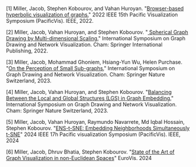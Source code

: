 [1] Miller, Jacob, Stephen Kobourov, and Vahan Huroyan. "<a href="papers/HMDS.pdf">Browser-based hyperbolic visualization of graphs.</a>" 2022 IEEE 15th Pacific Visualization Symposium (PacificVis). IEEE, 2022.

[2] Miller, Jacob, Vahan Huroyan, and Stephen Kobourov. "<a href="papers/SMDS.pdf"> Spherical Graph Drawing by Multi-dimensional Scaling.</a>" International Symposium on Graph Drawing and Network Visualization. Cham: Springer International Publishing, 2022.

[3] Miller, Jacob, Mohammad Ghoniem, Hsiang-Yun Wu, Helen Purchase. "<a href="papers/small_subgraphs.pdf">On the Perception of Small Sub-graphs.</a>" International Symposium on Graph Drawing and Network Visualization. Cham: Springer Nature Switzerland, 2023.

[4] Miller, Jacob, Vahan Huroyan, and Stephen Kobourov. "<a href="papers/LGS.pdf">Balancing Between the Local and Global Structures (LGS) in Graph Embedding.</a>" International Symposium on Graph Drawing and Network Visualization. Cham: Springer Nature Switzerland, 2023.

[5] Miller, Jacob, Vahan Huroyan, Raymundo Navarrete, Md Iqbal Hossain, Stephen Kobourov. "<a href="papers/ENS-t-SNE.pdf">ENS-t-SNE: Embedding Neighborhoods Simultaneously t-SNE</a>" 2024 IEEE 17h Pacific visualization Symposium (PacificVis). IEEE, 2024

[6] Miller, Jacob, Dhruv Bhatia, Stephen Kobourov. "<a href="papers/Riemannian_STAR.pdf">State of the Art of Graph Visualization in non-Euclidean Spaces</a>" EuroVis. 2024
